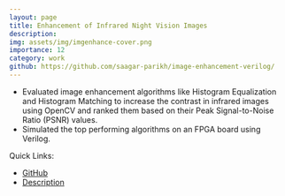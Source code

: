 ```yaml
---
layout: page
title: Enhancement of Infrared Night Vision Images
description:
img: assets/img/imgenhance-cover.png
importance: 12
category: work
github: https://github.com/saagar-parikh/image-enhancement-verilog/
---
```


- Evaluated image enhancement algorithms like Histogram Equalization and Histogram Matching to increase the contrast in infrared images using OpenCV and ranked them based on their Peak Signal-to-Noise Ratio (PSNR) values.
- Simulated the top performing algorithms on an FPGA board using Verilog.

Quick Links:
- [GitHub](https://github.com/saagar-parikh/image-enhancement-verilog)
- [Description](https://github.com/saagar-parikh/image-enhancement-verilog/blob/main/README.md)



